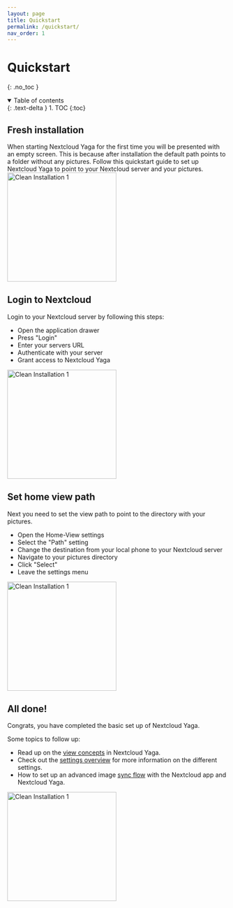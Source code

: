 ```yaml
---
layout: page
title: Quickstart
permalink: /quickstart/
nav_order: 1
---
```


# Quickstart
{: .no_toc }

<details open markdown="block">
  <summary>
    Table of contents
  </summary>
  {: .text-delta }
1. TOC
{:toc}
</details>


## Fresh installation

<div class="d-lg-flex flex-justify-between align-flex-start">
    <div class="content">
        When starting Nextcloud Yaga for the first time you will be presented with an empty screen. This is because after installation the default path points to a folder without any pictures. Follow this quickstart guide to set up Nextcloud Yaga to point to your Nextcloud server and your pictures.
    </div>
    <img class="ml-lg-2" src="{{site.data.yaga.asset_url}}/assets/screenshots/fresh_install.png" alt="Clean Installation 1" width="250"/>
</div>

## Login to Nextcloud

<div class="d-lg-flex flex-justify-between align-flex-start">
    <div class="content">
        Login to your Nextcloud server by following this steps:
        <ul >
            <li> Open the application drawer </li>
            <li> Press "Login" </li>
            <li> Enter your servers URL </li>
            <li> Authenticate with your server </li>
            <li> Grant access to Nextcloud Yaga </li>
        </ul>
    </div>
    <img class="ml-lg-2" src="{{site.data.yaga.asset_url}}/assets/videos/login.gif" alt="Clean Installation 1" width="250"/>
</div>

## Set home view path

<div class="d-lg-flex flex-justify-between align-flex-start">
    <div class="content">
        Next you need to set the view path to point to the directory with your pictures.
        <ul >
            <li> Open the Home-View settings </li>
            <li> Select the "Path" setting </li>
            <li> Change the destination from your local phone to your Nextcloud server </li>
            <li> Navigate to your pictures directory </li>
            <li> Click "Select" </li>
            <li> Leave the settings menu </li>
        </ul>
    </div>
    <img class="ml-lg-2" src="{{site.data.yaga.asset_url}}/assets/videos/change_path.gif" alt="Clean Installation 1" width="250"/>
</div>

## All done!

<div class="d-lg-flex flex-justify-between align-flex-start">
    <div class="content">
        <p>Congrats, you have completed the basic set up of Nextcloud Yaga.</p>
        Some topics to follow up:
        <ul>
            <li>Read up on the <a href="{{site.baseurl}}/view_concepts/">view concepts</a> in Nextcloud Yaga.</li>
            <li>Check out the <a href="{{site.baseurl}}/settings/">settings overview</a> for more information on the different settings.</li>
            <li>How to set up an advanced image <a href="{{site.baseurl}}/sync_flow/">sync flow</a> with the Nextcloud app and Nextcloud Yaga.</li>
        </ul>
    </div>
    <img class="ml-lg-2" src="{{site.data.yaga.asset_url}}/assets/screenshots/all_set.png" alt="Clean Installation 1" width="250"/>
</div>